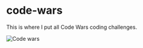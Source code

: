 # code-wars

This is where I put all Code Wars coding challenges.

![Code wars](https://www.brandcrowd.com/gallery/brands/pictures/picture14720496503888.jpg)
